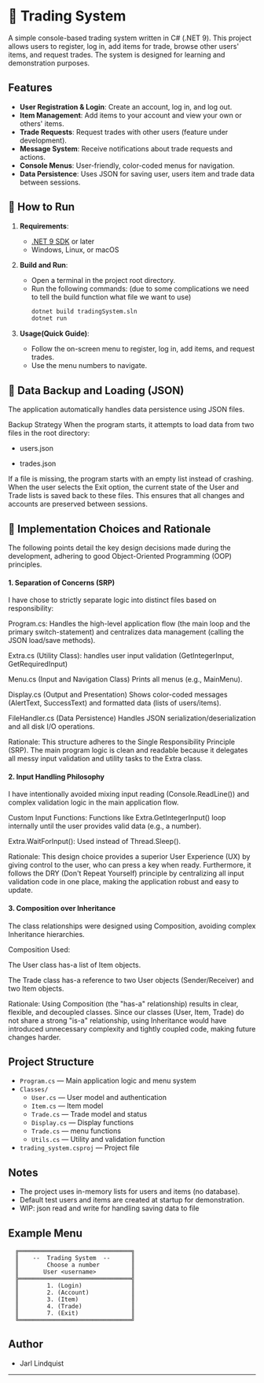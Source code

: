 # 🌟 Trading System

A simple console-based trading system written in C# (.NET 9). This project allows users to register, log in, add items for trade, browse other users' items, and request trades. The system is designed for learning and demonstration purposes.

## Features

- **User Registration & Login**: Create an account, log in, and log out.
- **Item Management**: Add items to your account and view your own or others' items.
- **Trade Requests**: Request trades with other users (feature under development).
- **Message System**: Receive notifications about trade requests and actions.
- **Console Menus**: User-friendly, color-coded menus for navigation.
- **Data Persistence**: Uses JSON for saving user, users item and trade data between sessions.


## 🚀 How to Run

1. **Requirements**:
   - [.NET 9 SDK](https://dotnet.microsoft.com/en-us/download/dotnet/9.0) or later
   - Windows, Linux, or macOS

2. **Build and Run**:
   - Open a terminal in the project root directory.
   - Run the following commands: (due to some complications we need to tell the build function what file we want to use)
     ```bash
     dotnet build tradingSystem.sln   
     dotnet run
     ```

3. **Usage(Quick Guide)**:
   - Follow the on-screen menu to register, log in, add items, and request trades.
   - Use the menu numbers to navigate.

## 💾 Data Backup and Loading (JSON)

The application automatically handles data persistence using JSON files.

Backup Strategy
When the program starts, it attempts to load data from two files in the root directory:

- users.json

- trades.json

If a file is missing, the program starts with an empty list instead of crashing. When the user selects the Exit option, the current state of the User and Trade lists is saved back to these files. This ensures that all changes and accounts are preserved between sessions.

## 🧠 Implementation Choices and Rationale

The following points detail the key design decisions made during the development, adhering to good Object-Oriented Programming (OOP) principles.

#### 1. Separation of Concerns (SRP)
I have chose to strictly separate logic into distinct files based on responsibility:

Program.cs: Handles the high-level application flow (the main loop and the primary switch-statement) and centralizes data management (calling the JSON load/save methods).

Extra.cs (Utility Class): handles user input validation (GetIntegerInput, GetRequiredInput)

Menu.cs (Input and Navigation Class) Prints all menus (e.g., MainMenu).

Display.cs (Output and Presentation) Shows color-coded messages (AlertText, SuccessText) and formatted data (lists of users/items).

FileHandler.cs (Data Persistence) Handles JSON serialization/deserialization and all disk I/O operations.

Rationale: This structure adheres to the Single Responsibility Principle (SRP). The main program logic is clean and readable because it delegates all messy input validation and utility tasks to the Extra class.

#### 2. Input Handling Philosophy
I have intentionally avoided mixing input reading (Console.ReadLine()) and complex validation logic in the main application flow.

Custom Input Functions: Functions like Extra.GetIntegerInput() loop internally until the user provides valid data (e.g., a number).

Extra.WaitForInput(): Used instead of Thread.Sleep().

Rationale: This design choice provides a superior User Experience (UX) by giving control to the user, who can press a key when ready. Furthermore, it follows the DRY (Don't Repeat Yourself) principle by centralizing all input validation code in one place, making the application robust and easy to update.

#### 3. Composition over Inheritance
The class relationships were designed using Composition, avoiding complex Inheritance hierarchies.

Composition Used:

The User class has-a list of Item objects.

The Trade class has-a reference to two User objects (Sender/Receiver) and two Item objects.

Rationale: Using Composition (the "has-a" relationship) results in clear, flexible, and decoupled classes. Since our classes (User, Item, Trade) do not share a strong "is-a" relationship, using Inheritance would have introduced unnecessary complexity and tightly coupled code, making future changes harder.


## Project Structure

- `Program.cs` — Main application logic and menu system
- `Classes/`
  - `User.cs` — User model and authentication
  - `Item.cs` — Item model
  - `Trade.cs` — Trade model and status
  - `Display.cs` — Display functions
  - `Trade.cs` — menu functions
  - `Utils.cs` — Utility and validation function
- `trading_system.csproj` — Project file

## Notes
- The project uses in-memory lists for users and items (no database).
- Default test users and items are created at startup for demonstration.
- WIP: json read and write for handling saving data to file

## Example Menu
```
  ╔════════════════════════════════╗
  ║    --  Trading System  --      ║
  ║        Choose a number         ║
  ║       User <username>          ║
  ╠════════════════════════════════╣
  ║        1. (Login)              ║
  ║        2. (Account)            ║
  ║        3. (Item)               ║
  ║        4. (Trade)              ║
  ║        7. (Exit)               ║
  ╚════════════════════════════════╝
```

## Author
- Jarl Lindquist

---

